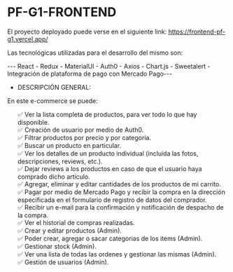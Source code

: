 # PF-G1-FRONTEND

El proyecto deployado puede verse en el siguiente link: https://frontend-pf-g1.vercel.app/

Las tecnológicas utilizadas para el desarrollo del mismo son:

--- React - Redux - MaterialUI - Auth0 - Axios - Chart.js - Sweetalert - Integración de plataforma de pago con Mercado Pago---

* DESCRIPCIÓN GENERAL:

En este e-commerce se puede:

<ul style="list-style: none">
   <li style="list-style: none">✅ Ver la lista completa de productos, para ver todo lo que hay disponible.</li>
   <li style="list-style: none">✅ Creación de usuario por medio de Auth0.</li>
   <li>✅ Filtrar productos por precio y por categoría.</li>
   <li>✅ Buscar un producto en particular.</li>
   <li>✅ Ver los detalles de un producto individual (incluida las fotos, descripciones, reviews, etc.).</li>
   <li>✅ Dejar reviews a los productos en caso de que el usuario haya comprado dicho artículo.</li>
   <li>✅ Agregar, eliminar y editar cantidades de los productos de mi carrito.</li>
   <li>✅ Pagar por medio de Mercado Pago y recibir la compra en la dirección especificada en el formulario de registro de datos del comprador.      </li>
   <li>✅ Recibir un e-mail para la confirmación y notificación de despacho de la compra.</li>
   <li>✅ Ver el historial de compras realizadas.</li>
   <li>✅ Crear y editar productos (Admin).</li>
   <li>✅ Poder crear, agregar o sacar categorias de los items (Admin).</li>
   <li>✅ Gestionar stock (Admin).</li>
   <li>✅ Ver una lista de todas las ordenes y gestionar las mismas (Admin).</li>
   <li>✅ Gestión de usuarios (Admin).</li>
</ul>













